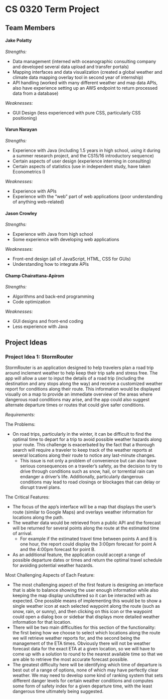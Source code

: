 # CS 0320 Term Project

## Team Members

#### Jake Polatty

*Strengths:*
* Data management (interned with oceanographic consulting company and developed several data upload and transfer portals)
* Mapping interfaces and data visualization (created a global weather and climate data mapping overlay tool in second year of internship)
* API handling (worked with many different weather and map data APIs, also have experience setting up an AWS endpoint to return processed data from a database)

*Weaknesses:*
* GUI Design (less experienced with pure CSS, particularly CSS positioning)

#### Varun Narayan

*Strengths:*   
* Experience with Java (including 1.5 years in high school, using it during a summer research project, and the CS15/16 introductory sequence)
* Certain aspects of user design (experience interning in consulting)
* Certain aspects of statistics (use in independent study, have taken Econometrics I)

*Weaknesses:*
* Experience with APIs
* Experience with the “web” part of web applications (poor understanding of anything web-related)

#### Jason Crowley

*Strengths:*
* Experience with Java from high school
* Some experience with developing web applications

*Weaknesses:*
* Front-end design (all of JavaScript, HTML, CSS for GUIs)
* Understanding how to integrate APIs

#### Champ Chairattana-Apirom
 
*Strengths:*
* Algorithms and back-end programming
* Code optimization

*Weaknesses:*
* GUI designs and front-end coding
* Less experience with Java


## Project Ideas

### Project Idea 1: StormRouter

StormRouter is an application designed to help travelers plan a road trip around inclement weather to help keep their trip safe and stress free.  The app will allow a user to input the details of a road trip (including the destination and any stops along the way) and receive a customized weather report for conditions along their route.  This information would be displayed visually on a map to provide an immediate overview of the areas where dangerous road conditions may arise, and the app could also suggest alternate departure times or routes that could give safer conditions.

*Requirements:*

The Problems:
* On road trips, particularly in the winter, it can be difficult to find the optimal time to depart for a trip to avoid possible weather hazards along your route.  This challenge is exacerbated by the fact that a thorough search will require a traveler to keep track of the weather reports at several locations along their route to notice any last-minute changes.
  * This issue is not only a problem of convenience but can also have serious consequences on a traveler’s safety, as the decision to try to drive through conditions such as snow, hail, or torrential rain can endanger a driver’s life.
Additionally, particularly dangerous conditions may lead to road closings or blockages that can delay or disrupt travel plans.

The Critical Features:
* The focus of the app’s interface will be a map that displays the user’s route (similar to Google Maps) and overlays weather information for locations along the path.
* The weather data would be retrieved from a public API and the forecast will be returned for several points along the route at the estimated time of arrival.
  * For example if the estimated travel time between points A and B is one hour, the report could display the 3:00pm forecast for point A and the 4:00pm forecast for point B.
* As an additional feature, the application could accept a range of possible departure dates or times and return the optimal travel schedule for avoiding potential weather hazards.

Most Challenging Aspects of Each Feature:
* The most challenging aspect of the first feature is designing an interface that is able to balance showing the user enough information while also keeping the map display uncluttered so it can be interacted with as expected.  One possible means of implementing this would be to show a single weather icon at each selected waypoint along the route (such as snow, rain, or sunny), and then clicking on this icon or the waypoint could open a dialog box or sidebar that displays more detailed weather information for that location.
* There will be two main difficulties for this section of the functionality: the first being how we choose to select which locations along the route we will retrieve weather reports for, and the second being the management of the ETA times.  Obviously there will not be weather forecast data for the exact ETA at a given location, so we will have to come up with a solution to round to the nearest available time so that we are able to retrieve the most accurate forecast possible.
* The greatest difficulty here will be identifying which time of departure is best out of a range of options, none of which may have perfectly clear weather.  We may need to develop some kind of ranking system that sets different danger levels for certain weather conditions and computes some form of safety index for a given departure time, with the least dangerous time ultimately being suggested.